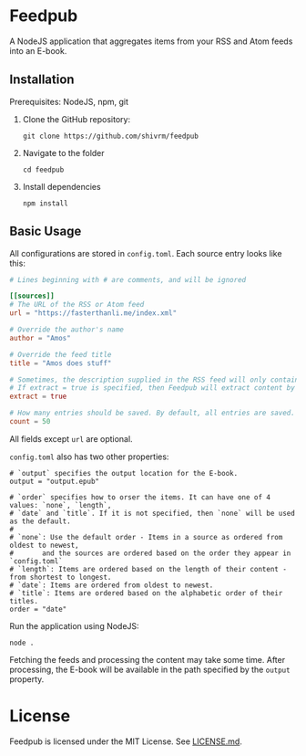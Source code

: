 # Feedpub

A NodeJS application that aggregates items from your RSS and Atom feeds into an E-book.

## Installation

Prerequisites: NodeJS, npm, git

1. Clone the GitHub repository:
	```
	git clone https://github.com/shivrm/feedpub
	```

2. Navigate to the folder
	```
	cd feedpub
	```

3. Install dependencies
	```
	npm install
	```

## Basic Usage

All configurations are stored in `config.toml`. Each source entry looks like this:

```toml
# Lines beginning with # are comments, and will be ignored

[[sources]]
# The URL of the RSS or Atom feed
url = "https://fasterthanli.me/index.xml"

# Override the author's name
author = "Amos"

# Override the feed title
title = "Amos does stuff"

# Sometimes, the description supplied in the RSS feed will only contain a part of the content
# If extract = true is specified, then Feedpub will extract content by scraping the webpage.
extract = true

# How many entries should be saved. By default, all entries are saved.
count = 50
```
All fields except `url` are optional.

`config.toml` also has two other properties:

```
# `output` specifies the output location for the E-book.
output = "output.epub"

# `order` specifies how to orser the items. It can have one of 4 values: `none`, `length`,
# `date` and `title`. If it is not specified, then `none` will be used as the default.
#
# `none`: Use the default order - Items in a source as ordered from oldest to newest,
#		and the sources are ordered based on the order they appear in `config.toml`
# `length`: Items are ordered based on the length of their content - from shortest to longest.
# `date`: Items are ordered from oldest to newest.
# `title`: Items are ordered based on the alphabetic order of their titles.
order = "date"
```

Run the application using NodeJS:
```
node .
```

Fetching the feeds and processing the content may take some time. After processing, the E-book
will be available in the path specified by the `output` property.

# License

Feedpub is licensed under the MIT License. See [LICENSE.md](LICENSE.md).

